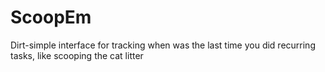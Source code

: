 # ScoopEm
Dirt-simple interface for tracking when was the last time you did recurring tasks, like scooping the cat litter
